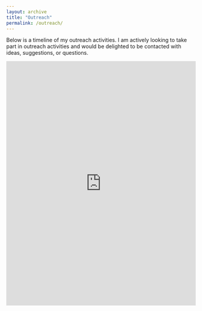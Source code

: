 ```yaml
---
layout: archive
title: "Outreach"
permalink: /outreach/
---
```


Below is a timeline of my outreach activities. I am actively looking to take part in outreach activities and would be delighted to be contacted with ideas, suggestions, or questions.

<iframe src='https://cdn.knightlab.com/libs/timeline3/latest/embed/index.html?source=1FMOVYDLZv03pz0SnYpkBI5YGwNHmo8orGiRXDlebtOI&font=Default&lang=en&start_at_end=true&hash_bookmark=true&initial_zoom=0&height=650' width='100%' height='650' webkitallowfullscreen mozallowfullscreen allowfullscreen frameborder='0'></iframe>
